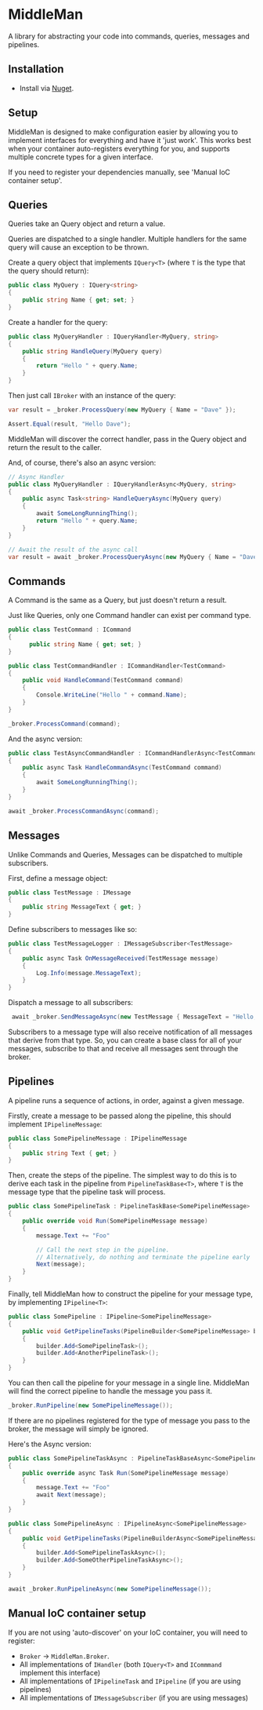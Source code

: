 # MiddleMan

A library for abstracting your code into commands, queries, messages and pipelines.

## Installation
- Install via [Nuget]().

## Setup

MiddleMan is designed to make configuration easier by allowing you to implement interfaces for everything and have it 'just work'. This works best when your container auto-registers everything for you, and supports multiple concrete types for a given interface.

If you need to register your dependencies manually, see 'Manual IoC container setup'.

## Queries

Queries take an Query object and return a value.

Queries are dispatched to a single handler. Multiple handlers for the same query will cause an exception to be thrown.

Create a query object that implements `IQuery<T>` (where `T` is the type that the query should return):

```csharp
public class MyQuery : IQuery<string>
{
    public string Name { get; set; }
}
```

Create a handler for the query:
```csharp
public class MyQueryHandler : IQueryHandler<MyQuery, string>
{
    public string HandleQuery(MyQuery query)
    {
        return "Hello " + query.Name;
    }
}
```

Then just call `IBroker` with an instance of the query:

```csharp
var result = _broker.ProcessQuery(new MyQuery { Name = "Dave" });

Assert.Equal(result, "Hello Dave");
```

MiddleMan will discover the correct handler, pass in the Query object and return the result to the caller.

And, of course, there's also an async version:

```csharp
// Async Handler
public class MyQueryHandler : IQueryHandlerAsync<MyQuery, string>
{
    public async Task<string> HandleQueryAsync(MyQuery query)
    {
        await SomeLongRunningThing();
        return "Hello " + query.Name;
    }
}

// Await the result of the async call
var result = await _broker.ProcessQueryAsync(new MyQuery { Name = "Dave" });
```

## Commands
A Command is the same as a Query, but just doesn't return a result.

Just like Queries, only one Command handler can exist per command type.

```csharp
public class TestCommand : ICommand
{
      public string Name { get; set; }
}

public class TestCommandHandler : ICommandHandler<TestCommand>
{
    public void HandleCommand(TestCommand command)
    {
        Console.WriteLine("Hello " + command.Name);
    }
}

_broker.ProcessCommand(command);
```

And the async version:
```csharp
public class TestAsyncCommandHandler : ICommandHandlerAsync<TestCommand>
{
    public async Task HandleCommandAsync(TestCommand command)
    {
        await SomeLongRunningThing();         
    }
}

await _broker.ProcessCommandAsync(command);
```

## Messages

Unlike Commands and Queries, Messages can be dispatched to multiple subscribers.

First, define a message object:

```csharp
public class TestMessage : IMessage
{
    public string MessageText { get; }
}
```

Define subscribers to messages like so:
```csharp
public class TestMessageLogger : IMessageSubscriber<TestMessage>
{
    public async Task OnMessageReceived(TestMessage message)
    {
        Log.Info(message.MessageText);
    }
}
```

Dispatch a message to all subscribers:
```csharp
 await _broker.SendMessageAsync(new TestMessage { MessageText = "Hello, World" });
```

Subscribers to a message type will also receive notification of all messages that derive from that type. So, you can create a base class for all of your messages, subscribe to that and receive all messages sent through the broker.

## Pipelines

A pipeline runs a sequence of actions, in order, against a given message.

Firstly, create a message to be passed along the pipeline, this should implement `IPipelineMessage`:
```csharp
public class SomePipelineMessage : IPipelineMessage
{
    public string Text { get; }
}
```

Then, create the steps of the pipeline. The simplest way to do this is to derive each task in the pipeline from `PipelineTaskBase<T>`, where `T` is the message type that the pipeline task will process.

```csharp
public class SomePipelineTask : PipelineTaskBase<SomePipelineMessage>
{
    public override void Run(SomePipelineMessage message)
    {
        message.Text += "Foo"

        // Call the next step in the pipeline.
        // Alternatively, do nothing and terminate the pipeline early
        Next(message);
    }
}
```

Finally, tell MiddleMan how to construct the pipeline for your message type, by implementing `IPipeline<T>`:
```csharp
public class SomePipeline : IPipeline<SomePipelineMessage>
{
    public void GetPipelineTasks(PipelineBuilder<SomePipelineMessage> builder)
    {
        builder.Add<SomePipelineTask>();
        builder.Add<AnotherPipelineTask>();
    }
}
```

You can then call the pipeline for your message in a single line. MiddleMan will find the correct pipeline
to handle the message you pass it.

```csharp
_broker.RunPipeline(new SomePipelineMessage());
```

If there are no pipelines registered for the type of message you pass to the broker, the message will simply be ignored.

Here's the Async version:

```csharp
public class SomePipelineTaskAsync : PipelineTaskBaseAsync<SomePipelineMessage>
{
    public override async Task Run(SomePipelineMessage message)
    {
        message.Text += "Foo"
        await Next(message);
    }
}

public class SomePipelineAsync : IPipelineAsync<SomePipelineMessage>
{
    public void GetPipelineTasks(PipelineBuilderAsync<SomePipelineMessage> builder)
    {
        builder.Add<SomePipelineTaskAsync>();
        builder.Add<SomeOtherPipelineTaskAsync>();
    }
}

await _broker.RunPipelineAsync(new SomePipelineMessage());
```

## Manual IoC container setup

If you are not using 'auto-discover' on your IoC container, you will need to register:
- `Broker` -> `MiddleMan.Broker`.
- All implementations of `IHandler` (both `IQuery<T>` and `ICommmand` implement this interface)
- All implementations of `IPipelineTask` and `IPipeline` (if you are using pipelines)
- All implementations of `IMessageSubscriber` (if you are using messages)
